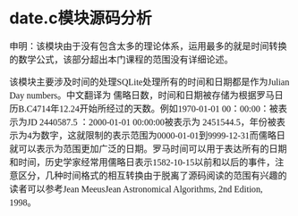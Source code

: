 # date.c模块源码分析
<font face="微软雅黑" size="3px">

申明：该模块由于没有包含太多的理论体系，运用最多的就是时间转换的数学公式，该部分超出本门课程的范围没有详细论述。<p>
  该模块主要涉及时间的处理SQLite处理所有的时间和日期都是作为Julian Day numbers。中文翻译为 儒略日数，时间和日期被存储为根据罗马日历B.C4714年12.24开始所经过的天数。例如1970-01-01 00：00:00：被表示为JD 2440587.5 ：2000-01-01 00:00:00被表示为
2451544.5，年份被表示为4为数字，这就限制的表示范围为0000-01-01到9999-12-31而儒略日就可以表示为范围更加广泛的日期。罗马时间可以用于表达所有的日期和时间，历史学家经常用儒略日表示1582-10-15以前和以后的事件，注意区分，几种时间格式的相互转换由于脱离了源码阅读的范围有兴趣的读者可以参考Jean MeeusJean  Astronomical Algorithms, 2nd Edition, 1998。
